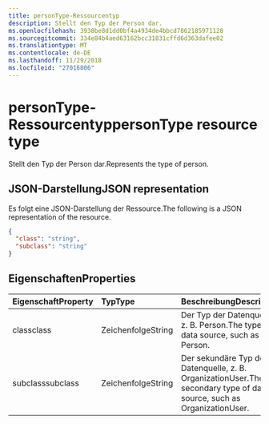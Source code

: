 ```yaml
---
title: personType-Ressourcentyp
description: Stellt den Typ der Person dar.
ms.openlocfilehash: 3938be8d1dd0bf4a4934de4bbcd7862185971128
ms.sourcegitcommit: 334e84b4aed63162bcc31831cffd6d363dafee02
ms.translationtype: MT
ms.contentlocale: de-DE
ms.lasthandoff: 11/29/2018
ms.locfileid: "27016806"
---
```

# <a name="persontype-resource-type"></a><span data-ttu-id="192b2-103">personType-Ressourcentyp</span><span class="sxs-lookup"><span data-stu-id="192b2-103">personType resource type</span></span>

<span data-ttu-id="192b2-104">Stellt den Typ der Person dar.</span><span class="sxs-lookup"><span data-stu-id="192b2-104">Represents the type of person.</span></span>


## <a name="json-representation"></a><span data-ttu-id="192b2-105">JSON-Darstellung</span><span class="sxs-lookup"><span data-stu-id="192b2-105">JSON representation</span></span>

<span data-ttu-id="192b2-106">Es folgt eine JSON-Darstellung der Ressource.</span><span class="sxs-lookup"><span data-stu-id="192b2-106">The following is a JSON representation of the resource.</span></span>

<!-- {
  "blockType": "resource",
  "optionalProperties": [

  ],
  "@odata.type": "microsoft.graph.personType"
}-->

```json
{
  "class": "string",
  "subclass": "string"
}

```
## <a name="properties"></a><span data-ttu-id="192b2-107">Eigenschaften</span><span class="sxs-lookup"><span data-stu-id="192b2-107">Properties</span></span>
| <span data-ttu-id="192b2-108">Eigenschaft</span><span class="sxs-lookup"><span data-stu-id="192b2-108">Property</span></span>     | <span data-ttu-id="192b2-109">Typ</span><span class="sxs-lookup"><span data-stu-id="192b2-109">Type</span></span>   |<span data-ttu-id="192b2-110">Beschreibung</span><span class="sxs-lookup"><span data-stu-id="192b2-110">Description</span></span>|
|:---------------|:--------|:----------|
|<span data-ttu-id="192b2-111">class</span><span class="sxs-lookup"><span data-stu-id="192b2-111">class</span></span>|<span data-ttu-id="192b2-112">Zeichenfolge</span><span class="sxs-lookup"><span data-stu-id="192b2-112">String</span></span>|<span data-ttu-id="192b2-113">Der Typ der Datenquelle, z. B. Person.</span><span class="sxs-lookup"><span data-stu-id="192b2-113">The type of data source, such as Person.</span></span>|
|<span data-ttu-id="192b2-114">subclass</span><span class="sxs-lookup"><span data-stu-id="192b2-114">subclass</span></span>|<span data-ttu-id="192b2-115">Zeichenfolge</span><span class="sxs-lookup"><span data-stu-id="192b2-115">String</span></span>|<span data-ttu-id="192b2-116">Der sekundäre Typ der Datenquelle, z. B. OrganizationUser.</span><span class="sxs-lookup"><span data-stu-id="192b2-116">The secondary type of data source, such as OrganizationUser.</span></span>|

<!-- uuid: 8fcb5dbc-d5aa-4681-8e31-b001d5168d79
2015-10-25 14:57:30 UTC -->
<!-- {
  "type": "#page.annotation",
  "description": "personType resource",
  "keywords": "",
  "section": "documentation",
  "tocPath": ""
}-->
